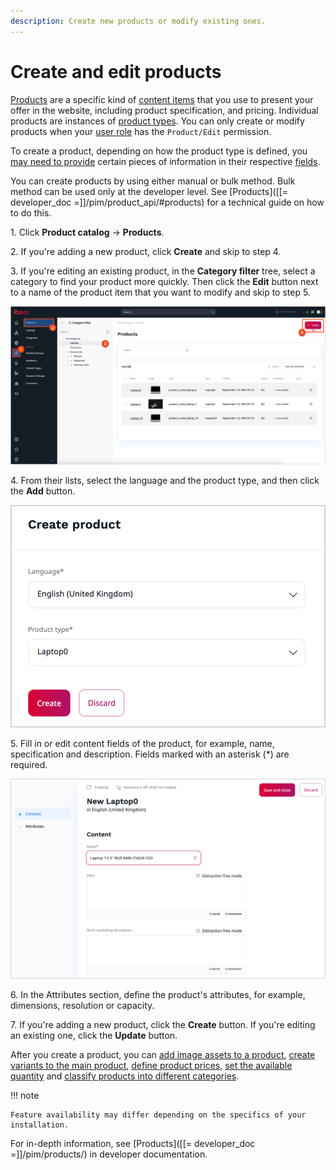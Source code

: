 ```yaml
---
description: Create new products or modify existing ones.
---
```


# Create and edit products

[Products](products.md#products) are a specific kind of [content items](../content_management/content_items.md#content-items) that you use 
to present your offer in the website, including product specification, and pricing.
Individual products are instances of [product types](create_product_types.md#create-product-types).
You can only create or modify products when your [user role](../permission_management/work_with_permissions.md) has the `Product/Edit` permission.

To create a product, depending on how the product type is defined, you [may need to provide](products.md#product-completeness) certain pieces 
of information in their respective [fields](../content_management/content_model.md#fields-and-field-types).

You can create products by using either manual or bulk method.
Bulk method can be used only at the developer level. 
See [Products]([[= developer_doc =]]/pim/product_api/#products) for a technical guide on how to do this.

1\. Click **Product catalog** -> **Products**. 

2\. If you're adding a new product, click **Create** and skip to step 4.

3\. If you're editing an existing product, in the **Category filter** tree, select a category to find your product more quickly. Then click the **Edit** button next to a name of the product item that you want to modify and skip to step 5.

![Products list with action buttons](img/edit_product.png "Products list with action buttons")

4\. From their lists, select the language and the product type, and then click the **Add** button.

![Creating a new product](img/create_new_product.png "Creating a new product")

5\. Fill in or edit content fields of the product, for example, name, specification and description.
Fields marked with an asterisk (*) are required.

![Editing product information](img/create_product.png "Editing product information")

6\. In the Attributes section, define the product's attributes, for example, dimensions, resolution or capacity.

7\. If you're adding a new product, click the **Create** button.
If you're editing an existing one, click the **Update** button.

After you create a product, you can [add image assets to a product](work_with_product_assets.md), [create variants to the main product](work_with_product_variants.md), [define product prices](manage_prices.md), [set the available quantity](manage_availability_and_stock.md) and [classify products into different categories](work_with_product_categories.md).

!!! note

    Feature availability may differ depending on the specifics of your installation.

For in-depth information, see [Products]([[= developer_doc =]]/pim/products/) in developer documentation.
